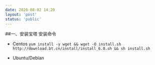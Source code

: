 ```yaml
---
date: 2020-08-02 14:20
layout: 'post'
status: 'public'
---
```


##一、安装宝塔
安装命令
* Centos
`yum install -y wget && wget -O install.sh http://download.bt.cn/install/install_6.0.sh && sh install.sh`

* Ubuntu/Debian